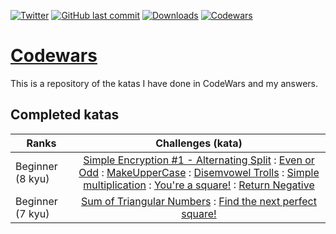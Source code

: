 [![Twitter](https://img.shields.io/twitter/url/https/github.com/maxx-zueff/codewars.svg?style=social)](https://twitter.com/intent/tweet?text=Wow:&url=https%3A%2F%2Fgithub.com%2Fmaxx-zueff%2Fcodewars)
[![GitHub last commit](https://img.shields.io/github/last-commit/maxx-zueff/codewars.svg)](https://github.com/maxx-zueff/codewars/commits/master)
[![Downloads](https://img.shields.io/github/downloads/maxx-zueff/codewars/total.svg)](https://github.com/maxx-zueff/codewars/graphs/traffic)
[![Codewars](https://www.codewars.com/users/maxx-zueff/badges/micro)](https://www.codewars.com/users/maxx-zueff)

# [Codewars][web]

This is a repository of the katas I have done in CodeWars and my answers.

## Completed katas

| Ranks | Challenges (kata)  | 
|---------|:----------:|
| Beginner (8 kyu) | [Simple Encryption #1 - Alternating Split][8-01] : [Even or Odd][8-02] : [MakeUpperCase][8-03] : [Disemvowel Trolls][8-04] : [Simple multiplication][8-05] : [You're a square!][8-06] : [Return Negative][8-07] |
| Beginner (7 kyu) | [Sum of Triangular Numbers][7-01] : [Find the next perfect square!][7-02] |


[web]: https://www.codewars.com
[8-01]: ./8-kyu/8-01.cpp
[8-02]: ./8-kyu/8-02.cpp
[8-03]: ./8-kyu/8-03.cpp
[8-04]: ./8-kyu/8-04.cpp
[8-05]: ./8-kyu/8-05.cpp
[8-06]: ./8-kyu/8-06.cpp
[8-07]: ./8-kyu/8-07.cpp
[7-01]: ./7-kyu/7-01.cpp
[7-02]: ./7-kyu/7-02.cpp